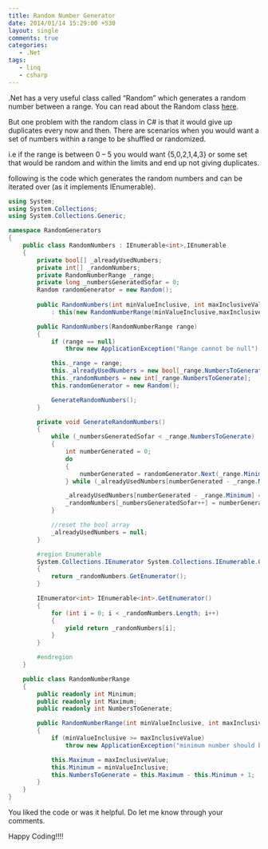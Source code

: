 ```yaml
---
title: Random Number Generator
date: 2014/01/14 15:29:00 +530
layout: single
comments: true
categories: 
   - .Net
tags:
   - linq
   - csharp
---
```


.Net has a very useful class called “Random” which generates a random number between a range. You can read about the Random class [here](http://msdn.microsoft.com/en-us/library/system.random(v=vs.110).aspx).

But one problem with the random class in C# is that it would give up duplicates every now and then. There are scenarios when you would want a set of numbers within a range to be shuffled or randomized.

i.e if the range is between 0 – 5 you would want {5,0,2,1,4,3} or some set that would be random and within the limits and end up not giving duplicates.

following is the code which generates the random numbers and can be iterated over (as it implements IEnumerable).

```csharp
using System;
using System.Collections;
using System.Collections.Generic;

namespace RandomGenerators
{
    public class RandomNumbers : IEnumerable<int>,IEnumerable
    {
        private bool[] _alreadyUsedNumbers;
        private int[] _randomNumbers;
        private RandomNumberRange _range;
        private long _numbersGeneratedSofar = 0;
        Random randomGenerator = new Random();
        
        public RandomNumbers(int minValueInclusive, int maxInclusiveValue)
            : this(new RandomNumberRange(minValueInclusive,maxInclusiveValue)){}

        public RandomNumbers(RandomNumberRange range)
        {
            if (range == null)
                throw new ApplicationException("Range cannot be null");

            this._range = range;
            this._alreadyUsedNumbers = new bool[_range.NumbersToGenerate];
            this._randomNumbers = new int[_range.NumbersToGenerate];
            this.randomGenerator = new Random();

            GenerateRandomNumbers();
        }

        private void GenerateRandomNumbers()
        {
            while (_numbersGeneratedSofar < _range.NumbersToGenerate)
            {
                int numberGenerated = 0;
                do
                {
                    numberGenerated = randomGenerator.Next(_range.Minimum, _range.Maximum + 1);
                } while (_alreadyUsedNumbers[numberGenerated - _range.Minimum]);

                _alreadyUsedNumbers[numberGenerated - _range.Minimum] = true;
                _randomNumbers[_numbersGeneratedSofar++] = numberGenerated;
            }

            //reset the bool array
            _alreadyUsedNumbers = null;
        }

        #region Enumerable
        System.Collections.IEnumerator System.Collections.IEnumerable.GetEnumerator()
        {
            return _randomNumbers.GetEnumerator();
        }

        IEnumerator<int> IEnumerable<int>.GetEnumerator()
        {
            for (int i = 0; i < _randomNumbers.Length; i++)
            {
                yield return _randomNumbers[i];
            }
        }

        #endregion
    }

    public class RandomNumberRange
    {
        public readonly int Minimum;
        public readonly int Maximum;
        public readonly int NumbersToGenerate;

        public RandomNumberRange(int minValueInclusive, int maxInclusiveValue)
        {
            if (minValueInclusive >= maxInclusiveValue)
                throw new ApplicationException("minimum number should be greater than maximum number in the range");

            this.Maximum = maxInclusiveValue;
            this.Minimum = minValueInclusive;
            this.NumbersToGenerate = this.Maximum - this.Minimum + 1;
        }
    }
}
```

You liked the code or was it helpful. Do let me know through your comments.

Happy Coding!!!!
